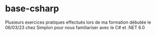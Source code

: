 # base-csharp
 Plusieurs exercices pratiques effectués lors de ma formation débutée le 06/03/23 chez Simplon pour nous familiariser avec le C# et .NET 6.0
